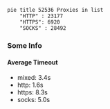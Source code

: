 
```mermaid
pie title 52536 Proxies in list
    "HTTP" : 23177
    "HTTPS": 6920
    "SOCKS" : 28492
```

### Some Info
#### Average Timeout

- mixed: 3.4s
- http: 1.6s
- https: 8.3s
- socks: 5.0s